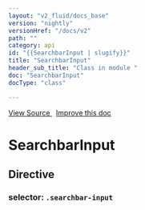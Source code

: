 ```yaml
---
layout: "v2_fluid/docs_base"
version: "nightly"
versionHref: "/docs/v2"
path: ""
category: api
id: "{{SearchbarInput | slugify}}"
title: "SearchbarInput"
header_sub_title: "Class in module "
doc: "SearchbarInput"
docType: "class"

---
```





<div class="improve-docs">
<a href='http://github.com/driftyco/ionic2/tree/master/ionic/components/searchbar/searchbar.ts#L160'>
View Source
</a>
&nbsp;
<a href='http://github.com/driftyco/ionic2/edit/master/ionic/components/searchbar/searchbar.ts#L160'>
Improve this doc
</a>
</div>





<h1 class="api-title">


SearchbarInput






</h1>








<h2>Directive</h2>
<h3>selector: <code>.searchbar-input</code></h3>
<!-- @usage tag -->


<!-- @property tags -->


<!-- methods on the class --><!-- related link --><!-- end content block -->


<!-- end body block -->

